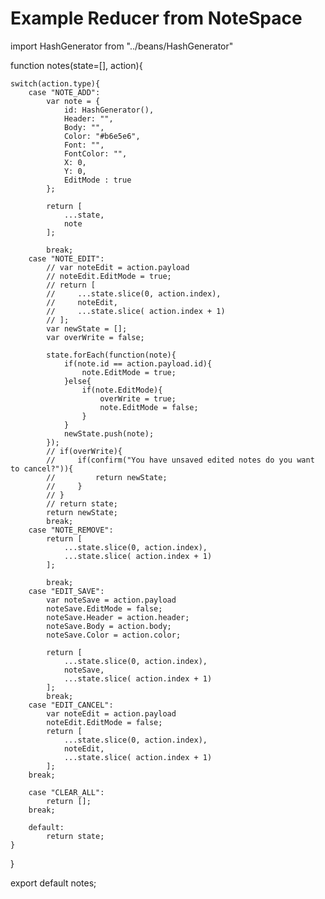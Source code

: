 # Example Reducer from NoteSpace

import HashGenerator from "../beans/HashGenerator"

function notes(state=[], action){
    
    switch(action.type){
        case "NOTE_ADD":
            var note = {
                id: HashGenerator(),
                Header: "",
                Body: "",
                Color: "#b6e5e6",
                Font: "",
                FontColor: "",
                X: 0,
                Y: 0,
                EditMode : true
            };

            return [
                ...state,
                note 
            ];

            break;
        case "NOTE_EDIT":
            // var noteEdit = action.payload
            // noteEdit.EditMode = true;
            // return [
            //     ...state.slice(0, action.index),
            //     noteEdit,
            //     ...state.slice( action.index + 1)
            // ];
            var newState = [];
            var overWrite = false;

            state.forEach(function(note){
                if(note.id == action.payload.id){
                    note.EditMode = true;
                }else{
                    if(note.EditMode){
                        overWrite = true;
                        note.EditMode = false;
                    }
                }
                newState.push(note);
            });
            // if(overWrite){
            //     if(confirm("You have unsaved edited notes do you want to cancel?")){
            //         return newState;
            //     }
            // }
            // return state;
            return newState;
            break;
        case "NOTE_REMOVE": 
            return [
                ...state.slice(0, action.index),
                ...state.slice( action.index + 1)
            ];

            break;
        case "EDIT_SAVE":
            var noteSave = action.payload
            noteSave.EditMode = false;
            noteSave.Header = action.header;
            noteSave.Body = action.body;
            noteSave.Color = action.color;
            
            return [
                ...state.slice(0, action.index),
                noteSave,
                ...state.slice( action.index + 1)
            ];
            break;
        case "EDIT_CANCEL":
            var noteEdit = action.payload
            noteEdit.EditMode = false;            
            return [
                ...state.slice(0, action.index),
                noteEdit,
                ...state.slice( action.index + 1)
            ];
        break;
        
        case "CLEAR_ALL":
            return [];
        break;
        
        default:
            return state;
    }
}

export default notes;